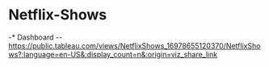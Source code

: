 # Netflix-Shows

-* Dashboard -- https://public.tableau.com/views/NetflixShows_16978655120370/NetflixShows?:language=en-US&:display_count=n&:origin=viz_share_link

